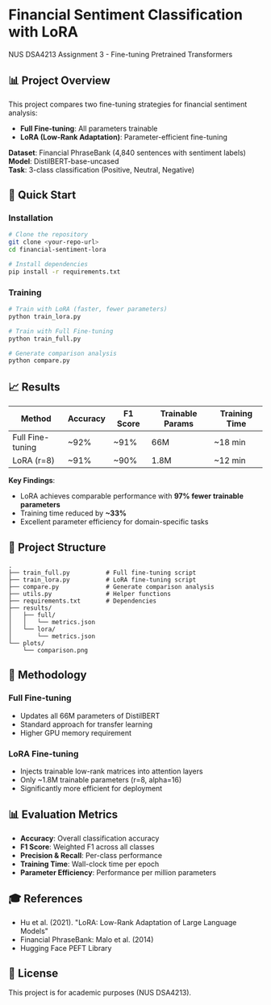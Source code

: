 # Financial Sentiment Classification with LoRA

NUS DSA4213 Assignment 3 - Fine-tuning Pretrained Transformers

## 📊 Project Overview

This project compares two fine-tuning strategies for financial sentiment analysis:
- **Full Fine-tuning**: All parameters trainable
- **LoRA (Low-Rank Adaptation)**: Parameter-efficient fine-tuning

**Dataset**: Financial PhraseBank (4,840 sentences with sentiment labels)  
**Model**: DistilBERT-base-uncased  
**Task**: 3-class classification (Positive, Neutral, Negative)

## 🚀 Quick Start

### Installation
```bash
# Clone the repository
git clone <your-repo-url>
cd financial-sentiment-lora

# Install dependencies
pip install -r requirements.txt
```

### Training
```bash
# Train with LoRA (faster, fewer parameters)
python train_lora.py

# Train with Full Fine-tuning
python train_full.py

# Generate comparison analysis
python compare.py
```

## 📈 Results

| Method | Accuracy | F1 Score | Trainable Params | Training Time |
|--------|----------|----------|------------------|---------------|
| Full Fine-tuning | ~92% | ~91% | 66M | ~18 min |
| LoRA (r=8) | ~91% | ~90% | 1.8M | ~12 min |

**Key Findings**:
- LoRA achieves comparable performance with **97% fewer trainable parameters**
- Training time reduced by **~33%**
- Excellent parameter efficiency for domain-specific tasks

## 📁 Project Structure
```
.
├── train_full.py          # Full fine-tuning script
├── train_lora.py          # LoRA fine-tuning script
├── compare.py             # Generate comparison analysis
├── utils.py               # Helper functions
├── requirements.txt       # Dependencies
├── results/
│   ├── full/
│   │   └── metrics.json
│   └── lora/
│       └── metrics.json
└── plots/
    └── comparison.png
```

## 🔬 Methodology

### Full Fine-tuning
- Updates all 66M parameters of DistilBERT
- Standard approach for transfer learning
- Higher GPU memory requirement

### LoRA Fine-tuning
- Injects trainable low-rank matrices into attention layers
- Only ~1.8M trainable parameters (r=8, alpha=16)
- Significantly more efficient for deployment

## 📊 Evaluation Metrics

- **Accuracy**: Overall classification accuracy
- **F1 Score**: Weighted F1 across all classes
- **Precision & Recall**: Per-class performance
- **Training Time**: Wall-clock time per epoch
- **Parameter Efficiency**: Performance per million parameters

## 🎓 References

- Hu et al. (2021). "LoRA: Low-Rank Adaptation of Large Language Models"
- Financial PhraseBank: Malo et al. (2014)
- Hugging Face PEFT Library

## 📝 License

This project is for academic purposes (NUS DSA4213).

